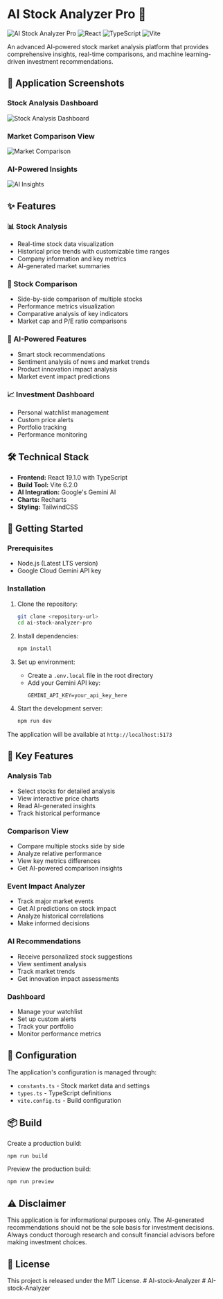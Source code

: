 # AI Stock Analyzer Pro 🚀

![AI Stock Analyzer Pro](https://img.shields.io/badge/AI-Powered-blue)
![React](https://img.shields.io/badge/React-19.1.0-61dafb)
![TypeScript](https://img.shields.io/badge/TypeScript-5.8.2-3178c6)
![Vite](https://img.shields.io/badge/Vite-6.2.0-646cff)

An advanced AI-powered stock market analysis platform that provides comprehensive insights, real-time comparisons, and machine learning-driven investment recommendations.

## 📸 Application Screenshots

### Stock Analysis Dashboard
![Stock Analysis Dashboard](./Screenshot%202025-08-29%20181602.png)

### Market Comparison View
![Market Comparison](./Screenshot%202025-08-29%20181619.png)

### AI-Powered Insights
![AI Insights](./Screenshot%202025-08-29%20181649.png)

## ✨ Features

### 📊 Stock Analysis
- Real-time stock data visualization
- Historical price trends with customizable time ranges
- Company information and key metrics
- AI-generated market summaries

### 🔄 Stock Comparison
- Side-by-side comparison of multiple stocks
- Performance metrics visualization
- Comparative analysis of key indicators
- Market cap and P/E ratio comparisons

### 🤖 AI-Powered Features
- Smart stock recommendations
- Sentiment analysis of news and market trends
- Product innovation impact analysis
- Market event impact predictions

### 📈 Investment Dashboard
- Personal watchlist management
- Custom price alerts
- Portfolio tracking
- Performance monitoring

## 🛠️ Technical Stack

- **Frontend:** React 19.1.0 with TypeScript
- **Build Tool:** Vite 6.2.0
- **AI Integration:** Google's Gemini AI
- **Charts:** Recharts
- **Styling:** TailwindCSS

## 🚀 Getting Started

### Prerequisites
- Node.js (Latest LTS version)
- Google Cloud Gemini API key

### Installation

1. Clone the repository:
   ```bash
   git clone <repository-url>
   cd ai-stock-analyzer-pro
   ```

2. Install dependencies:
   ```bash
   npm install
   ```

3. Set up environment:
   - Create a `.env.local` file in the root directory
   - Add your Gemini API key:
     ```
     GEMINI_API_KEY=your_api_key_here
     ```

4. Start the development server:
   ```bash
   npm run dev
   ```

The application will be available at `http://localhost:5173`

## 📱 Key Features

### Analysis Tab
- Select stocks for detailed analysis
- View interactive price charts
- Read AI-generated insights
- Track historical performance

### Comparison View
- Compare multiple stocks side by side
- Analyze relative performance
- View key metrics differences
- Get AI-powered comparison insights

### Event Impact Analyzer
- Track major market events
- Get AI predictions on stock impact
- Analyze historical correlations
- Make informed decisions

### AI Recommendations
- Receive personalized stock suggestions
- View sentiment analysis
- Track market trends
- Get innovation impact assessments

### Dashboard
- Manage your watchlist
- Set up custom alerts
- Track your portfolio
- Monitor performance metrics

## 🔧 Configuration

The application's configuration is managed through:
- `constants.ts` - Stock market data and settings
- `types.ts` - TypeScript definitions
- `vite.config.ts` - Build configuration

## 📦 Build

Create a production build:
```bash
npm run build
```

Preview the production build:
```bash
npm run preview
```

## ⚠️ Disclaimer

This application is for informational purposes only. The AI-generated recommendations should not be the sole basis for investment decisions. Always conduct thorough research and consult financial advisors before making investment choices.

## 📄 License

This project is released under the MIT License.
#   A I - s t o c k - A n a l y z e r  
 #   A I - s t o c k - A n a l y z e r  
 